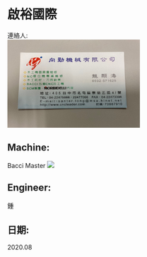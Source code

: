 # 啟裕國際
連絡人:
<br>
<img src="https://github.com/EcardJimmy/My-Github-Note/blob/master/Pictures/S__31924292.jpg" width="300" height="200">
</br>

## Machine:
Bacci Master
[![](http://img.youtube.com/vi/JxAMWT9Wgr0/0.jpg)](http://www.youtube.com/watch?v=JxAMWT9Wgr0 "")

## Engineer:
鍾

## 日期:
2020.08
